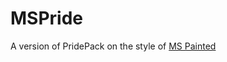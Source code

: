 # MSPride
A version of PridePack on the style of [MS Painted](https://www.planetminecraft.com/texture-pack/ms-painted/)

